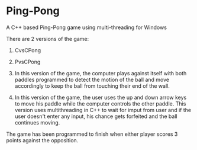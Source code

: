 # Ping-Pong
A C++ based Ping-Pong game using multi-threading for Windows

There are 2 versions of the game:
1. CvsCPong
2. PvsCPong

1. In this version of the game, the computer plays against itself with both paddles programmed to detect the motion of the ball and move accordingly to keep the ball from touching their end of the wall.

2. In this version of the game, the user uses the up and down arrow keys to move his paddle while the computer controls the other paddle. This version uses multithreading in C++ to wait for imput from user and if the user doesn't enter any input, his chance gets forfeited and the ball continues moving.

The game has been programmed to finish when either player scores 3 points against the opposition.
